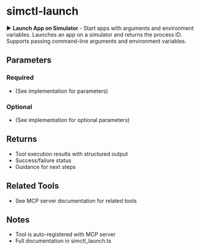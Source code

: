# simctl-launch

▶️ **Launch App on Simulator** - Start apps with arguments and environment variables.
Launches an app on a simulator and returns the process ID.
Supports passing command-line arguments and environment variables.

## Parameters

### Required
- (See implementation for parameters)

### Optional
- (See implementation for optional parameters)

## Returns

- Tool execution results with structured output
- Success/failure status
- Guidance for next steps

## Related Tools

- See MCP server documentation for related tools

## Notes

- Tool is auto-registered with MCP server
- Full documentation in simctl_launch.ts
